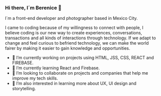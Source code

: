 ### Hi there, I´m Berenice 👋
I´m a front-end developer and photographer based in Mexico City.

I came to coding because of my willingness to connect with people, I believe coding is our new way to create experiences, conversations, transactions and all kinds of interactions through technology. If we adapt to change and feel curious to befriend technology, we can make the world fairer by making it easier to gain knowledge and opportunities.  

- 🔭 I’m currently working on projects using HTML, JSS, CSS, REACT and FIREBASE.
- 🌱 I’m currently learning React and Firebase.
- 👯 I’m looking to collaborate on projects and companies that help me improve my tech skills.
- 🤔 I’m also interested in learning more about UX, UI design and storytelling.

